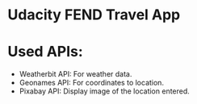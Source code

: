 # Udacity FEND Travel App

# Used APIs:

- Weatherbit API: For weather data.
- Geonames API: For coordinates to location.
- Pixabay API: Display image of the location entered.
